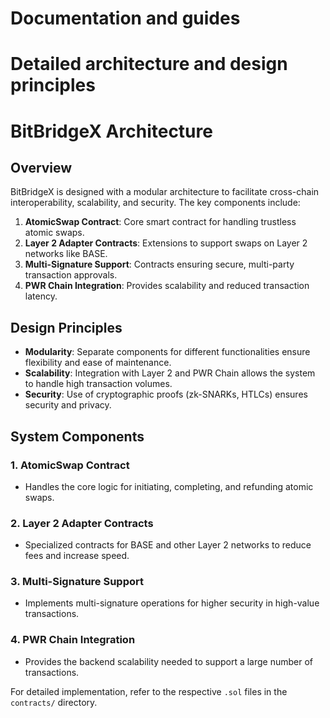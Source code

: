 # Documentation and guides
# Detailed architecture and design principles

# BitBridgeX Architecture

## Overview
BitBridgeX is designed with a modular architecture to facilitate cross-chain interoperability, scalability, and security. The key components include:

1. **AtomicSwap Contract**: Core smart contract for handling trustless atomic swaps.
2. **Layer 2 Adapter Contracts**: Extensions to support swaps on Layer 2 networks like BASE.
3. **Multi-Signature Support**: Contracts ensuring secure, multi-party transaction approvals.
4. **PWR Chain Integration**: Provides scalability and reduced transaction latency.

## Design Principles
- **Modularity**: Separate components for different functionalities ensure flexibility and ease of maintenance.
- **Scalability**: Integration with Layer 2 and PWR Chain allows the system to handle high transaction volumes.
- **Security**: Use of cryptographic proofs (zk-SNARKs, HTLCs) ensures security and privacy.

## System Components
### 1. AtomicSwap Contract
- Handles the core logic for initiating, completing, and refunding atomic swaps.

### 2. Layer 2 Adapter Contracts
- Specialized contracts for BASE and other Layer 2 networks to reduce fees and increase speed.

### 3. Multi-Signature Support
- Implements multi-signature operations for higher security in high-value transactions.

### 4. PWR Chain Integration
- Provides the backend scalability needed to support a large number of transactions.

For detailed implementation, refer to the respective `.sol` files in the `contracts/` directory.
